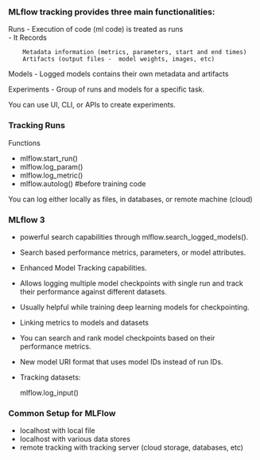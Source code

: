 ### MLflow tracking provides three main functionalities:

Runs 
    - Execution of code (ml code) is treated as runs \
    - It Records 

        Metadata information (metrics, parameters, start and end times)
        Artifacts (output files -  model weights, images, etc)

Models
    - Logged models contains their own metadata and artifacts

Experiments
    - Group of runs and models for a specific task.

You can use UI, CLI, or APIs to create experiments.

### Tracking Runs

 Functions

- mlflow.start_run()
- mlflow.log_param()
- mlflow.log_metric()
- mlflow.autolog() #before training code

You can log either locally as files, in databases, or remote machine (cloud)

### MLflow 3
        
- powerful search capabilities through mlflow.search_logged_models().
- Search based performance metrics, parameters, or model attributes.
- Enhanced Model Tracking capabilities.
- Allows logging multiple model checkpoints with single run and track
their performance against different datasets.
- Usually helpful while training deep learning models for checkpointing.
- Linking metrics to models and datasets
- You can search and rank model checkpoints based on their performance metrics.
- New model URI format that uses model IDs instead of run IDs.
- Tracking datasets: 
    
    mlflow.log_input()

### Common Setup for MLFlow

- localhost with local file
- localhost with various data stores
- remote tracking with tracking server (cloud storage, databases, etc)